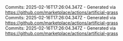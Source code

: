 Commits: 2025-02-16T17:26:04.347Z - Generated via https://github.com/marketplace/actions/artificial-grass
<br>
Commits: 2025-02-16T17:26:04.347Z - Generated via https://github.com/marketplace/actions/artificial-grass
<br>
Commits: 2025-02-16T17:26:04.347Z - Generated via https://github.com/marketplace/actions/artificial-grass
<br>
